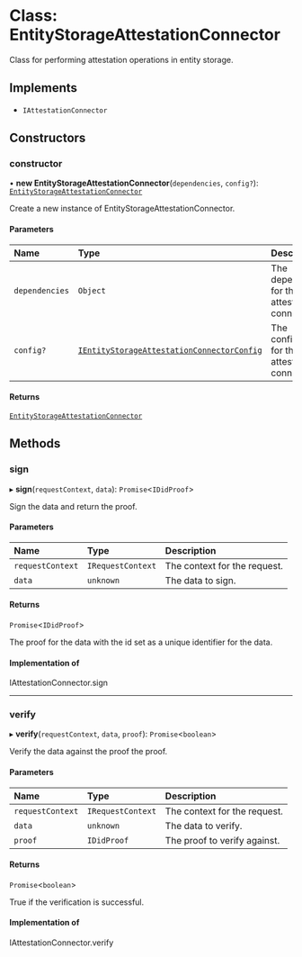 # Class: EntityStorageAttestationConnector

Class for performing attestation operations in entity storage.

## Implements

- `IAttestationConnector`

## Constructors

### constructor

• **new EntityStorageAttestationConnector**(`dependencies`, `config?`): [`EntityStorageAttestationConnector`](EntityStorageAttestationConnector.md)

Create a new instance of EntityStorageAttestationConnector.

#### Parameters

| Name | Type | Description |
| :------ | :------ | :------ |
| `dependencies` | `Object` | The dependencies for the attestation connector. |
| `config?` | [`IEntityStorageAttestationConnectorConfig`](../interfaces/IEntityStorageAttestationConnectorConfig.md) | The configuration for the attestation connector. |

#### Returns

[`EntityStorageAttestationConnector`](EntityStorageAttestationConnector.md)

## Methods

### sign

▸ **sign**(`requestContext`, `data`): `Promise`\<`IDidProof`\>

Sign the data and return the proof.

#### Parameters

| Name | Type | Description |
| :------ | :------ | :------ |
| `requestContext` | `IRequestContext` | The context for the request. |
| `data` | `unknown` | The data to sign. |

#### Returns

`Promise`\<`IDidProof`\>

The proof for the data with the id set as a unique identifier for the data.

#### Implementation of

IAttestationConnector.sign

___

### verify

▸ **verify**(`requestContext`, `data`, `proof`): `Promise`\<`boolean`\>

Verify the data against the proof the proof.

#### Parameters

| Name | Type | Description |
| :------ | :------ | :------ |
| `requestContext` | `IRequestContext` | The context for the request. |
| `data` | `unknown` | The data to verify. |
| `proof` | `IDidProof` | The proof to verify against. |

#### Returns

`Promise`\<`boolean`\>

True if the verification is successful.

#### Implementation of

IAttestationConnector.verify
